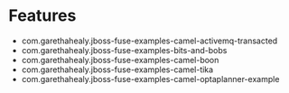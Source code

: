 # Features
- com.garethahealy.jboss-fuse-examples-camel-activemq-transacted
- com.garethahealy.jboss-fuse-examples-bits-and-bobs
- com.garethahealy.jboss-fuse-examples-camel-boon
- com.garethahealy.jboss-fuse-examples-camel-tika
- com.garethahealy.jboss-fuse-examples-camel-optaplanner-example
